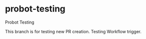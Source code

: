 # probot-testing
Probot Testing

This branch is for testing new PR creation. Testing Workflow trigger.
